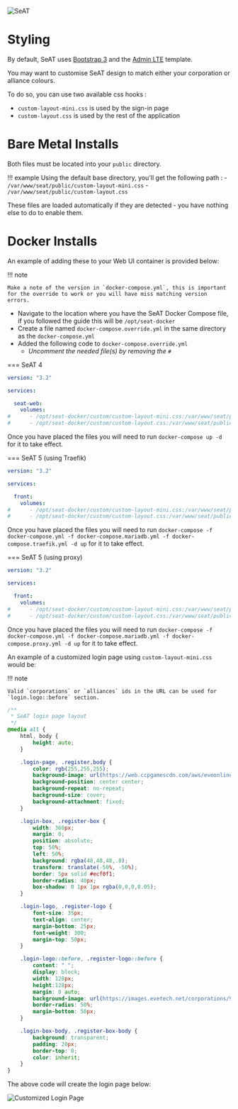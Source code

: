 ![SeAT](https://i.imgur.com/aPPOxSK.png)

# Styling

By default, SeAT uses [Bootstrap 3](https://getbootstrap.com/docs/3.4/) and the [Admin LTE](https://adminlte.io/) template.

You may want to customise SeAT design to match either your corporation or alliance colours.

To do so, you can use two available css hooks :

* `custom-layout-mini.css` is used by the sign-in page
* `custom-layout.css` is used by the rest of the application

# Bare Metal Installs

Both files must be located into your `public` directory.

!!! example
    Using the default base directory, you'll get the following path :
    - `/var/www/seat/public/custom-layout-mini.css`
    - `/var/www/seat/public/custom-layout.css`

These files are loaded automatically if they are detected - you have nothing else to do to enable them.

# Docker Installs

An example of adding these to your Web UI container is provided below:

!!! note

    Make a note of the version in `docker-compose.yml`, this is important for the override to work or you will have miss matching version errors.

* Navigate to the location where you have the SeAT Docker Compose file, if you followed the guide this will be `/opt/seat-docker`
* Create a file named `docker-compose.override.yml` in the same directory as the `docker-compose.yml`
* Added the following code to `docker-compose.override.yml`
  *  _Uncomment the needed file(s) by removing the `#`_

=== SeAT 4

```YAML linenums="1"
version: "3.2"

services:

  seat-web:
    volumes:
#      - /opt/seat-docker/custom/custom-layout-mini.css:/var/www/seat/public/custom-layout-mini.css
#      - /opt/seat-docker/custom/custom-layout.css:/var/www/seat/public/custom-layout.css
```

Once you have placed the files you will need to run `docker-compose up -d` for it to take effect.

=== SeAT 5 (using Traefik)

```YAML linenums="1"
version: "3.2"

services:

  front:
    volumes:
#      - /opt/seat-docker/custom/custom-layout-mini.css:/var/www/seat/public/custom-layout-mini.css
#      - /opt/seat-docker/custom/custom-layout.css:/var/www/seat/public/custom-layout.css
```

Once you have placed the files you will need to run `docker-compose -f docker-compose.yml -f docker-compose.mariadb.yml -f docker-compose.traefik.yml -d up` for it to take effect.

=== SeAT 5 (using proxy)

```YAML linenums="1"
version: "3.2"

services:

  front:
    volumes:
#      - /opt/seat-docker/custom/custom-layout-mini.css:/var/www/seat/public/custom-layout-mini.css
#      - /opt/seat-docker/custom/custom-layout.css:/var/www/seat/public/custom-layout.css
```

Once you have placed the files you will need to run `docker-compose -f docker-compose.yml -f docker-compose.mariadb.yml -f docker-compose.proxy.yml -d up` for it to take effect.

An example of a customized login page using `custom-layout-mini.css` would be:

!!! note

    Valid `corporations` or `alliances` ids in the URL can be used for `login.logo::before` section.

```CSS linenums="1"
/**
 * SeAT login page layout
 */
@media all {
    html, body {
        height: auto;
    }

    .login-page, .register.body {
        color: rgb(255,255,255);
        background-image: url(https://web.ccpgamescdn.com/aws/eveonline/sso/background.jpg);
        background-position: center center;
        background-repeat: no-repeat;
        background-size: cover;
        background-attachment: fixed;
    }

    .login-box, .register-box {
        width: 360px;
        margin: 0;
        position: absolute;
        top: 50%;
        left: 50%;
        background: rgba(48,48,48,.8);
        transform: translate(-50%, -50%);
        border: 5px solid #ecf0f1;
        border-radius: 40px;
        box-shadow: 0 1px 1px rgba(0,0,0,0.05);
    }

    .login-logo, .register-logo {
        font-size: 35px;
        text-align: center;
        margin-bottom: 25px;
        font-weight: 300;
        margin-top: 50px;
    }

    .login-logo::before, .register-logo::before {
        content: " ";
        display: block;
        width: 128px;
        height:128px;
        margin: 0 auto;
        background-image: url(https://images.evetech.net/corporations/98482334/logo?size=128);
        border-radius: 50%;
        margin-bottom: 50px;
    }

    .login-box-body, .register-box-body {
        background: transparent;
        padding: 20px;
        border-top: 0;
        color: inherit;
    }
}
```

The above code will create the login page below:

![Customized Login Page](img/customized-signin-page.png)

